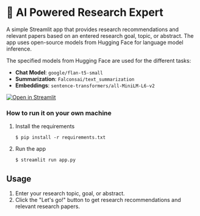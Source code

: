 # 📄 AI Powered Research Expert

A simple Streamlit app that provides research recommendations and relevant papers based on an entered research goal, topic, or abstract. The app uses open-source models from Hugging Face for language model inference.

The specified models from Hugging Face are used for the different tasks:
- **Chat Model**: `google/flan-t5-small`
- **Summarization**: `Falconsai/text_summarization`
- **Embeddings**: `sentence-transformers/all-MiniLM-L6-v2`

[![Open in Streamlit](https://static.streamlit.io/badges/streamlit_badge_black_white.svg)](https://your-streamlit-app-url)

### How to run it on your own machine

1. Install the requirements

   ```
   $ pip install -r requirements.txt
   ```

2. Run the app

   ```
   $ streamlit run app.py
   ```

## Usage

1. Enter your research topic, goal, or abstract.
2. Click the "Let's go!" button to get research recommendations and relevant research papers.